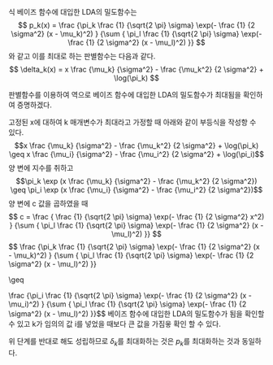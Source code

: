 식 베이즈 함수에 대입한 LDA의 밀도함수는 
$$
p_k(x) = \frac {\pi_k
                 \frac {1} {\sqrt{2 \pi} \sigma}
                 \exp(- \frac {1} {2 \sigma^2} (x - \mu_k)^2)
                }
                {\sum {
                 \pi_l
                 \frac {1} {\sqrt{2 \pi} \sigma}
                 \exp(- \frac {1} {2 \sigma^2} (x - \mu_l)^2)
                }}
$$
와 같고 이를 최대로 하는 판별함수는 다음과 같다.
$$
\delta_k(x) = x \frac {\mu_k} {\sigma^2} - \frac {\mu_k^2} {2 \sigma^2}
               + \log(\pi_k)
$$

판별함수를 이용하여 역으로 베이즈 함수에 대입한 LDA의 밀도함수가 최대됨을 확인하여 증명하겠다.

고정된 x에 대하여 k 매개변수가 최대라고 가정할 때 아래와 같이 부등식을 작성항 수 있다. 
$$x \frac {\mu_k} {\sigma^2} - \frac {\mu_k^2} {2 \sigma^2} + \log(\pi_k) \geq x \frac {\mu_i} {\sigma^2} - \frac {\mu_i^2} {2 \sigma^2} + \log(\pi_i)$$
양 변에 지수를 취하고
$$\pi_k \exp (x \frac {\mu_k} {\sigma^2} - \frac {\mu_k^2} {2 \sigma^2})
\geq
\pi_i \exp (x \frac {\mu_i} {\sigma^2} - \frac {\mu_i^2} {2 \sigma^2})$$
양 변에 c 값을 곱하였을 때
$$
c = \frac {
                 \frac {1} {\sqrt{2 \pi} \sigma}
                 \exp(- \frac {1} {2 \sigma^2} x^2)
                }
                {\sum {
                 \pi_l
                 \frac {1} {\sqrt{2 \pi} \sigma}
                 \exp(- \frac {1} {2 \sigma^2} (x - \mu_l)^2)
                }}
$$
$$
\frac {\pi_k
                 \frac {1} {\sqrt{2 \pi} \sigma}
                 \exp(- \frac {1} {2 \sigma^2} (x - \mu_k)^2)
                }
                {\sum {
                 \pi_l
                 \frac {1} {\sqrt{2 \pi} \sigma}
                 \exp(- \frac {1} {2 \sigma^2} (x - \mu_l)^2)
                }}
               
\geq

\frac {\pi_i
                 \frac {1} {\sqrt{2 \pi} \sigma}
                 \exp(- \frac {1} {2 \sigma^2} (x - \mu_i)^2)
                }
                {\sum {
                 \pi_l
                 \frac {1} {\sqrt{2 \pi} \sigma}
                 \exp(- \frac {1} {2 \sigma^2} (x - \mu_l)^2)
                }}$$
베이즈 함수에 대입한 LDA의 밀도함수가 됨을 확인할 수 있고 k가 임의의 값 i를 넣었을 때보다 큰 값을 가짐읗 확인 할 수 있다.

위 단계를 반대로 해도 성립하므로 $\delta_k$를 최대화하는 것은 $p_k$를 최대화하는 것과 동일하다.